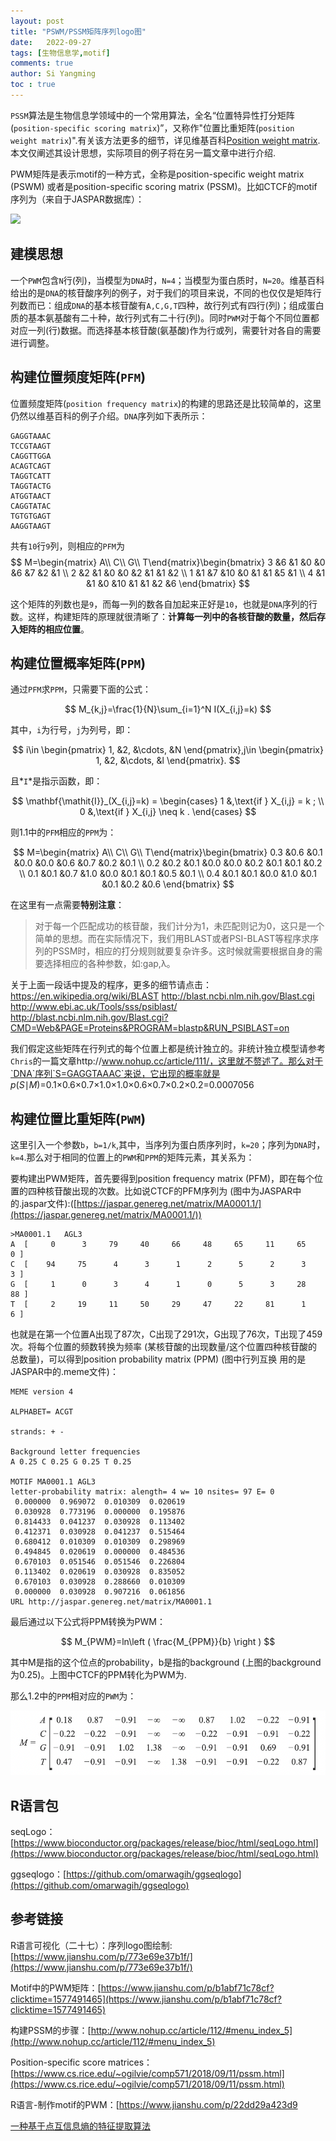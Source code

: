 ```yaml
---
layout: post
title: "PSWM/PSSM矩阵序列logo图"
date:   2022-09-27
tags: [生物信息学,motif]
comments: true
author: Si Yangming
toc : true
---
```


`PSSM`算法是生物信息学领域中的一个常用算法，全名“位置特异性打分矩阵(`position-specific scoring matrix`)”，又称作"位置比重矩阵(`position weight matrix`)".有关该方法更多的细节，详见维基百科[Position weight matrix](https://en.wikipedia.org/wiki/Position_weight_matrix).本文仅阐述其设计思想，实际项目的例子将在另一篇文章中进行介绍.

PWM矩阵是表示motif的一种方式，全称是position-specific weight matrix (PSWM) 或者是position-specific scoring matrix (PSSM)。比如CTCF的motif序列为（来自于JASPAR数据库）：

![](https://jaspar.genereg.net/static/logos/all/svg/MA0001.1.svg)

## 建模思想

一个`PWM`包含`N`行(列)，当模型为`DNA`时，`N=4`；当模型为蛋白质时，`N=20`。维基百科给出的是`DNA`的核苷酸序列的例子，对于我们的项目来说，不同的也仅仅是矩阵行列数而已：组成`DNA`的基本核苷酸有`A,C,G,T`四种，故行列式有四行(列)；组成蛋白质的基本氨基酸有二十种，故行列式有二十行(列)。同时`PWM`对于每个不同位置都对应一列(行)数据。而选择基本核苷酸(氨基酸)作为行或列，需要针对各自的需要进行调整。

## 构建位置频度矩阵(`PFM`)

位置频度矩阵(`position frequency matrix`)的构建的思路还是比较简单的，这里仍然以维基百科的例子介绍。`DNA`序列如下表所示：

```
GAGGTAAAC
TCCGTAAGT
CAGGTTGGA
ACAGTCAGT
TAGGTCATT
TAGGTACTG
ATGGTAACT
CAGGTATAC
TGTGTGAGT
AAGGTAAGT
```

共有`10`行`9`列，则相应的`PFM`为
$$
M=\begin{matrix}
A\\ 
C\\ 
G\\ 
T\end{matrix}\begin{bmatrix}
3 &6  &1  &0  &0  &6  &7  &2  &1 \\ 
2 &2  &1  &0  &0  &2  &1  &1  &2 \\ 
1 &1  &7  &10 &0  &1  &1  &5  &1 \\ 
4 &1  &1  &0  &10 &1  &1  &2  &6 
\end{bmatrix}
$$


这个矩阵的列数也是`9`，而每一列的数各自加起来正好是`10`，也就是`DNA`序列的行数。这样，构建矩阵的原理就很清晰了：**计算每一列中的各核苷酸的数量，然后存入矩阵的相应位置**。

## 构建位置概率矩阵(`PPM`)

通过`PFM`求`PPM`，只需要下面的公式：


$$
M_{k,j}=\frac{1}{N}\sum_{i=1}^N I(X_{i,j}=k)
$$


其中，`i`为行号，`j`为列号，即：


$$
i\in \begin{pmatrix}
1, &2,  &\cdots,   &N 
\end{pmatrix},j\in \begin{pmatrix}
1, &2,  &\cdots,   &l 
\end{pmatrix}.
$$


且*`I`*是指示函数，即：


$$
\mathbf{\mathit{I}}_(X_{i,j}=k) =
\begin{cases} 
1 &,\text{if } X_{i,j} = k ; \\
0 &,\text{if } X_{i,j} \neq k
 .
\end{cases}
$$


则1.1中的`PFM`相应的`PPM`为：


$$
M=\begin{matrix}
A\\ 
C\\ 
G\\ 
T\end{matrix}\begin{bmatrix}
0.3 &0.6  &0.1  &0.0  &0.0  &0.6  &0.7  &0.2  &0.1 \\ 
0.2 &0.2  &0.1  &0.0  &0.0  &0.2  &0.1  &0.1  &0.2 \\ 
0.1 &0.1  &0.7  &1.0  &0.0  &0.1  &0.1  &0.5  &0.1 \\ 
0.4 &0.1  &0.1  &0.0  &1.0  &0.1  &0.1  &0.2  &0.6 
\end{bmatrix}
$$


在这里有一点需要**特别注意**：

> 对于每一个匹配成功的核苷酸，我们计分为1，未匹配则记为0，这只是一个简单的思想。而在实际情况下，我们用BLAST或者PSI-BLAST等程序求序列的PSSM时，相应的打分规则就要复杂许多。这时候就需要根据自身的需要选择相应的各种参数，如:gap,λ。

关于上面一段话中提及的程序，更多的细节请点击：
https://en.wikipedia.org/wiki/BLAST
http://blast.ncbi.nlm.nih.gov/Blast.cgi
http://www.ebi.ac.uk/Tools/sss/psiblast/
http://blast.ncbi.nlm.nih.gov/Blast.cgi?CMD=Web&PAGE=Proteins&PROGRAM=blastp&RUN_PSIBLAST=on

我们假定这些矩阵在行列式的每个位置上都是统计独立的。非统计独立模型请参考`Chris`的一篇文章http://www.nohup.cc/article/111/，这里就不赘述了。那么对于`DNA`序列`S=GAGGTAAAC`来说，它出现的概率就是 *p*(*S*∣*M*)=0.1×0.6×0.7×1.0×1.0×0.6×0.7×0.2×0.2=0.0007056

## 构建位置比重矩阵(`PWM`)

这里引入一个参数`b`，`b=1/k`,其中，当序列为蛋白质序列时，`k=20`；序列为`DNA`时，`k=4`.那么对于相同的位置上的`PWM`和`PPM`的矩阵元素，其关系为：

要构建出PWM矩阵，首先要得到position frequency matrix (PFM)，即在每个位置的四种核苷酸出现的次数。比如说CTCF的PFM序列为 (图中为JASPAR中的.jaspar文件):([https://jaspar.genereg.net/matrix/MA0001.1/](https://jaspar.genereg.net/matrix/MA0001.1/))

```
>MA0001.1	AGL3
A  [     0      3     79     40     66     48     65     11     65      0 ]
C  [    94     75      4      3      1      2      5      2      3      3 ]
G  [     1      0      3      4      1      0      5      3     28     88 ]
T  [     2     19     11     50     29     47     22     81      1      6 ]
```

也就是在第一个位置A出现了87次，C出现了291次，G出现了76次，T出现了459次。将每个位置的频数转换为频率 (某核苷酸的出现数量/这个位置四种核苷酸的总数量)，可以得到position probability matrix (PPM) (图中行列互换 用的是JASPAR中的.meme文件)：

```
MEME version 4

ALPHABET= ACGT

strands: + -

Background letter frequencies
A 0.25 C 0.25 G 0.25 T 0.25

MOTIF MA0001.1 AGL3
letter-probability matrix: alength= 4 w= 10 nsites= 97 E= 0
 0.000000  0.969072  0.010309  0.020619
 0.030928  0.773196  0.000000  0.195876
 0.814433  0.041237  0.030928  0.113402
 0.412371  0.030928  0.041237  0.515464
 0.680412  0.010309  0.010309  0.298969
 0.494845  0.020619  0.000000  0.484536
 0.670103  0.051546  0.051546  0.226804
 0.113402  0.020619  0.030928  0.835052
 0.670103  0.030928  0.288660  0.010309
 0.000000  0.030928  0.907216  0.061856
URL http://jaspar.genereg.net/matrix/MA0001.1
```

最后通过以下公式将PPM转换为PWM：


$$
M_{PWM}=ln\left ( \frac{M_{PPM}}{b} \right )
$$


其中M是指的这个位点的probability，b是指的background (上图的background为0.25)。上图中CTCF的PPM转化为PWM为.

那么1.2中的`PPM`相对应的`PWM`为：

![image-20220927190703670](../images/2022-09-27-PSWM_PSSM_sequence_logo/image-20220927190703670.png)



## R语言包

seqLogo：[https://www.bioconductor.org/packages/release/bioc/html/seqLogo.html](https://www.bioconductor.org/packages/release/bioc/html/seqLogo.html)

ggseqlogo：[https://github.com/omarwagih/ggseqlogo](https://github.com/omarwagih/ggseqlogo)

## 参考链接

R语言可视化（二十七）：序列logo图绘制: [https://www.jianshu.com/p/773e69e37b1f/](https://www.jianshu.com/p/773e69e37b1f/)

Motif中的PWM矩阵：[https://www.jianshu.com/p/b1abf71c78cf?clicktime=1577491465](https://www.jianshu.com/p/b1abf71c78cf?clicktime=1577491465)

构建PSSM的步骤：[http://www.nohup.cc/article/112/#menu_index_5](http://www.nohup.cc/article/112/#menu_index_5)

Position-specific score matrices：[https://www.cs.rice.edu/~ogilvie/comp571/2018/09/11/pssm.html](https://www.cs.rice.edu/~ogilvie/comp571/2018/09/11/pssm.html)

R语言-制作motif的PWM：[https://www.jianshu.com/p/22dd29a423d9

[](https://www.jianshu.com/p/22dd29a423d9)

[一种基于点互信息熵的特征提取算法](http://www.nohup.cc/article/111/)

